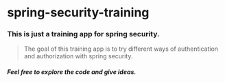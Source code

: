 # spring-security-training

### This is just a training app for spring security.
> The goal of this training app is to try different ways of authentication and authorization with spring security.

##### Feel free to explore the code and give ideas.